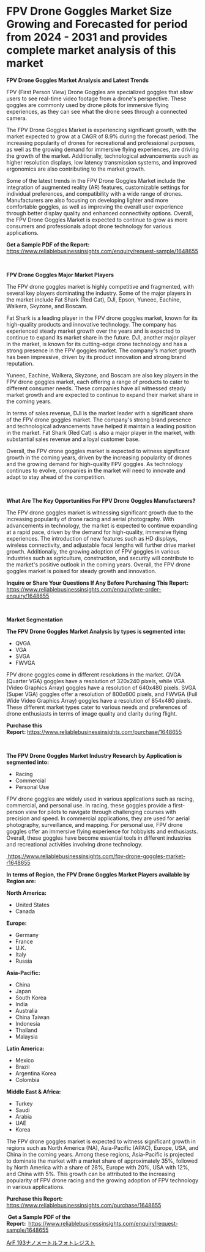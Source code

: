 <p><h1>FPV Drone Goggles Market Size Growing and Forecasted for period from 2024 - 2031 and provides complete market analysis of this market</h1></p><p><strong>FPV Drone Goggles Market Analysis and Latest Trends</strong></p>
<p><p>FPV (First Person View) Drone Goggles are specialized goggles that allow users to see real-time video footage from a drone's perspective. These goggles are commonly used by drone pilots for immersive flying experiences, as they can see what the drone sees through a connected camera.</p><p>The FPV Drone Goggles Market is experiencing significant growth, with the market expected to grow at a CAGR of 8.9% during the forecast period. The increasing popularity of drones for recreational and professional purposes, as well as the growing demand for immersive flying experiences, are driving the growth of the market. Additionally, technological advancements such as higher resolution displays, low latency transmission systems, and improved ergonomics are also contributing to the market growth.</p><p>Some of the latest trends in the FPV Drone Goggles Market include the integration of augmented reality (AR) features, customizable settings for individual preferences, and compatibility with a wide range of drones. Manufacturers are also focusing on developing lighter and more comfortable goggles, as well as improving the overall user experience through better display quality and enhanced connectivity options. Overall, the FPV Drone Goggles Market is expected to continue to grow as more consumers and professionals adopt drone technology for various applications.</p></p>
<p><strong>Get a Sample PDF of the Report:&nbsp;</strong> <a href="https://www.reliablebusinessinsights.com/enquiry/request-sample/1648655">https://www.reliablebusinessinsights.com/enquiry/request-sample/1648655</a></p>
<p>&nbsp;</p>
<p><strong>FPV Drone Goggles Major Market Players</strong></p>
<p><p>The FPV drone goggles market is highly competitive and fragmented, with several key players dominating the industry. Some of the major players in the market include Fat Shark (Red Cat), DJI, Epson, Yuneec, Eachine, Walkera, Skyzone, and Boscam.</p><p>Fat Shark is a leading player in the FPV drone goggles market, known for its high-quality products and innovative technology. The company has experienced steady market growth over the years and is expected to continue to expand its market share in the future. DJI, another major player in the market, is known for its cutting-edge drone technology and has a strong presence in the FPV goggles market. The company's market growth has been impressive, driven by its product innovation and strong brand reputation.</p><p>Yuneec, Eachine, Walkera, Skyzone, and Boscam are also key players in the FPV drone goggles market, each offering a range of products to cater to different consumer needs. These companies have all witnessed steady market growth and are expected to continue to expand their market share in the coming years.</p><p>In terms of sales revenue, DJI is the market leader with a significant share of the FPV drone goggles market. The company's strong brand presence and technological advancements have helped it maintain a leading position in the market. Fat Shark (Red Cat) is also a major player in the market, with substantial sales revenue and a loyal customer base.</p><p>Overall, the FPV drone goggles market is expected to witness significant growth in the coming years, driven by the increasing popularity of drones and the growing demand for high-quality FPV goggles. As technology continues to evolve, companies in the market will need to innovate and adapt to stay ahead of the competition.</p></p>
<p>&nbsp;</p>
<p><strong>What Are The Key Opportunities For FPV Drone Goggles Manufacturers?</strong></p>
<p><p>The FPV drone goggles market is witnessing significant growth due to the increasing popularity of drone racing and aerial photography. With advancements in technology, the market is expected to continue expanding at a rapid pace, driven by the demand for high-quality, immersive flying experiences. The introduction of new features such as HD displays, wireless connectivity, and adjustable focal lengths will further drive market growth. Additionally, the growing adoption of FPV goggles in various industries such as agriculture, construction, and security will contribute to the market's positive outlook in the coming years. Overall, the FPV drone goggles market is poised for steady growth and innovation.</p></p>
<p><strong>Inquire or Share Your Questions If Any Before Purchasing This Report:</strong> <a href="https://www.reliablebusinessinsights.com/enquiry/pre-order-enquiry/1648655">https://www.reliablebusinessinsights.com/enquiry/pre-order-enquiry/1648655</a></p>
<p>&nbsp;</p>
<p><strong>Market Segmentation</strong></p>
<p><strong>The FPV Drone Goggles Market Analysis by types is segmented into:</strong></p>
<p><ul><li>QVGA</li><li>VGA</li><li>SVGA</li><li>FWVGA</li></ul></p>
<p><p>FPV drone goggles come in different resolutions in the market. QVGA (Quarter VGA) goggles have a resolution of 320x240 pixels, while VGA (Video Graphics Array) goggles have a resolution of 640x480 pixels. SVGA (Super VGA) goggles offer a resolution of 800x600 pixels, and FWVGA (Full Wide Video Graphics Array) goggles have a resolution of 854x480 pixels. These different market types cater to various needs and preferences of drone enthusiasts in terms of image quality and clarity during flight.</p></p>
<p><strong>Purchase this Report:&nbsp;</strong><a href="https://www.reliablebusinessinsights.com/purchase/1648655">https://www.reliablebusinessinsights.com/purchase/1648655</a></p>
<p>&nbsp;</p>
<p><strong>The FPV Drone Goggles Market Industry Research by Application is segmented into:</strong></p>
<p><ul><li>Racing</li><li>Commercial</li><li>Personal Use</li></ul></p>
<p><p>FPV drone goggles are widely used in various applications such as racing, commercial, and personal use. In racing, these goggles provide a first-person view for pilots to navigate through challenging courses with precision and speed. In commercial applications, they are used for aerial photography, surveillance, and mapping. For personal use, FPV drone goggles offer an immersive flying experience for hobbyists and enthusiasts. Overall, these goggles have become essential tools in different industries and recreational activities involving drone technology.</p></p>
<p><a href="https://www.reliablebusinessinsights.com/fpv-drone-goggles-market-r1648655">&nbsp;https://www.reliablebusinessinsights.com/fpv-drone-goggles-market-r1648655</a></p>
<p><strong>In terms of Region, the FPV Drone Goggles Market Players available by Region are:</strong></p>
<p>
    <p> <strong> North America: </strong>
        <ul>
            <li>United States</li>
            <li>Canada</li>
        </ul>
        </p> 
    <p> <strong> Europe: </strong>
        <ul>
            <li>Germany</li>
            <li>France</li>
            <li>U.K.</li>
            <li>Italy</li>
            <li>Russia</li>
        </ul>
        </p> 
    <p> <strong> Asia-Pacific: </strong>
        <ul>
            <li>China</li>
            <li>Japan</li>
            <li>South Korea</li>
            <li>India</li>
            <li>Australia</li>
            <li>China Taiwan</li>
            <li>Indonesia</li>
            <li>Thailand</li>
            <li>Malaysia</li>
        </ul>
        </p> 
    <p> <strong> Latin America: </strong>
        <ul>
            <li>Mexico</li>
            <li>Brazil</li>
            <li>Argentina Korea</li>
            <li>Colombia</li>
        </ul>
        </p> 
    <p> <strong> Middle East & Africa: </strong>
        <ul>
            <li>Turkey</li>
            <li>Saudi</li>
            <li>Arabia</li>
            <li>UAE</li>
            <li>Korea</li>
        </ul>
    </p>
    </p>
<p><p>The FPV drone goggles market is expected to witness significant growth in regions such as North America (NA), Asia-Pacific (APAC), Europe, USA, and China in the coming years. Among these regions, Asia-Pacific is projected to dominate the market with a market share of approximately 35%, followed by North America with a share of 28%, Europe with 20%, USA with 12%, and China with 5%. This growth can be attributed to the increasing popularity of FPV drone racing and the growing adoption of FPV technology in various applications.</p></p>
<p><strong>Purchase this Report: </strong><a href="https://www.reliablebusinessinsights.com/purchase/1648655">https://www.reliablebusinessinsights.com/purchase/1648655</a></p>
<p>&nbsp;<strong>Get a Sample PDF of the Report:&nbsp;&nbsp;</strong><a href="https://www.reliablebusinessinsights.com/enquiry/request-sample/1648655">https://www.reliablebusinessinsights.com/enquiry/request-sample/1648655</a></p>
<p><strong></strong></p>
<p><p><a href="https://medium.com/@oliveyew35/%E3%82%B0%E3%83%AD%E3%83%BC%E3%83%90%E3%83%ABarf-193nm%E3%83%95%E3%82%A9%E3%83%88%E3%83%AC%E3%82%B8%E3%82%B9%E3%83%88%E5%B8%82%E5%A0%B4%E3%81%AE%E8%A3%BD%E5%93%81%E3%82%BF%E3%82%A4%E3%83%97-%E3%82%A2%E3%83%97%E3%83%AA%E3%82%B1%E3%83%BC%E3%82%B7%E3%83%A7%E3%83%B3-%E5%9C%B0%E5%9F%9F-%E4%BC%81%E6%A5%AD%E5%88%A5-%E7%94%A3%E6%A5%AD%E3%82%BB%E3%82%B0%E3%83%A1%E3%83%B3%E3%83%88%E3%81%AE%E8%A6%8B%E9%80%9A%E3%81%97-%E5%B8%82%E5%A0%B4%E8%A9%95%E4%BE%A1-%E7%AB%B6%E4%BA%89%E7%8A%B6%E6%B3%81-%E3%83%88%E3%83%AC%E3%83%B3%E3%83%89-%E3%81%8A%E3%82%88%E3%81%B3%E4%BA%88%E6%B8%AC-2024%E5%B9%B4-2031%E5%B9%B4-ca4b7a8b9830">ArF 193ナノメートルフォトレジスト</a></p></p>